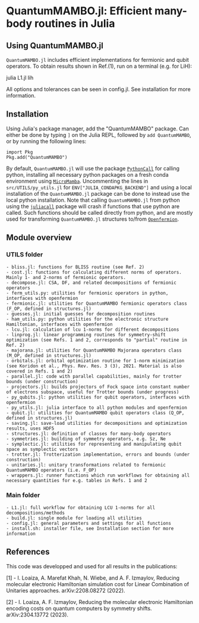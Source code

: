 # QuantumMAMBO.jl: Efficient many-body routines in Julia

## Using QuantumMAMBO.jl
`QuantumMAMBO.jl` includes efficient implementations for fermionic and qubit operators. To obtain results shown in Ref.(1), run on a terminal (e.g. for LiH):

julia L1.jl lih

All options and tolerances can be seen in config.jl. See installation for more information.

## Installation
Using Julia's package manager, add the "QuantumMAMBO" package. Can either be done by typing `]` on the Julia REPL, followed by `add QuantumMAMBO`, or by running the following lines:
```
import Pkg
Pkg.add("QuantumMAMBO")
```

By default, `QuantumMAMBO.jl` will use the package [`PythonCall`](https://github.com/cjdoris/PythonCall.jl) for calling python, installing all necessary python packages on a fresh conda environment using [`MicroMamba`](https://github.com/cjdoris/MicroMamba.jl). Uncommenting the lines in `src/UTILS/py_utils.jl` for `ENV["JULIA_CONDAPKG_BACKEND"]` and using a local installation of the `QuantumMAMBO.jl` package can be done to instead use the local python installation. Note that calling `QuantumMAMBO.jl` from python using the [`juliacall`](https://github.com/cjdoris/PythonCall.jl) package will crash if functions that use python are called. Such functions should be called directly from python, and are mostly used for transforming `QuantumMAMBO.jl` structures to/from [`Openfermion`](https://github.com/quantumlib/OpenFermion).

## Module overview

### UTILS folder
	- bliss.jl: functions for BLISS routine (see Ref. 2)
	- cost.jl: functions for calculating different norms of operators. Mainly 1- and 2-norms of fermionic operators.
	- decompose.jl: CSA, DF, and related decompositions of fermionic operators
	- ferm_utils.py: utilities for fermionic operators in python, interfaces with openfermion
	- fermionic.jl: utilities for QuantumMAMBO fermionic operators class (F_OP, defined in structures.jl)
	- guesses.jl: initial guesses for decomposition routines
	- ham_utils.py: python utilities for the electronic structure Hamiltonian, interfaces with openfermion
	- lcu.jl: calculation of lcu 1-norms for different decompositions
	- linprog.jl: linear programming routines for symmetry-shift optimization (see Refs. 1 and 2, corresponds to "partial" routine in Ref. 2)
	- majorana.jl: utilities for QuantumMAMBO Majorana operators class (M_OP, defined in structures.jl)
	- orbitals.jl: orbital optimization routine for 1-norm minimization (see Koridon et al., Phys. Rev. Res. 3 (3), 2021. Material is also covered in Refs. 1 and 2)
	- parallel.jl: code with parallel capabilities, mainly for trotter bounds (under construction)
	- projectors.jl: builds projectors of Fock space into constant number of electrons subspace, useful for Trotter bounds (under progress)
	- py_qubits.jl: python utilities for qubit operators, interfaces with openfermion
	- py_utils.jl: julia interface to all python modules and openfermion
	- qubit.jl: utilities for QuantumMAMBO qubit operators class (Q_OP, defined in structures.jl)
	- saving.jl: save-load utilities for decompositions and optimization results, uses HDF5
	- structures.jl: definition of classes for many-body operators
	- symmetries.jl: building of symmetry operators, e.g. Sz, Ne
	- symplectic.jl: utilities for representing and manipulating qubit space as symplectic vectors
	- trotter.jl: Trotterization implementation, errors and bounds (under construction)
	- unitaries.jl: unitary transformations related to fermionic QuantumMAMBO operators (i.e. F_OP)
	- wrappers.jl: runner functions which run workflows for obtaining all necessary quantities for e.g. tables in Refs. 1 and 2

### Main folder
	- L1.jl: full workflow for obtaining LCU 1-norms for all decompositions/methods
	- build.jl: single module for loading all utilities
	- config.jl: general parameters and settings for all functions
	- install.sh: installer file, see Installation section for more information


## References
This code was developped and used for all results in the publications:

[1] - I. Loaiza, A. Marefat Khah, N. Wiebe, and A. F. Izmaylov, Reducing molecular electronic Hamiltonian simulation cost for Linear Combination of Unitaries approaches. arXiv:2208.08272 (2022).

[2] - I. Loaiza, A. F. Izmaylov, Reducing the molecular electronic Hamiltonian encoding costs on quantum computers by symmetry shifts. arXiv:2304.13772 (2023).
